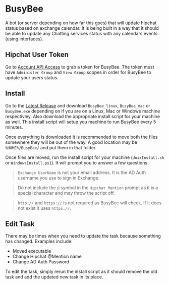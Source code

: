 # BusyBee

A bot (or server depending on how far this goes) that will update hipchat status based on exchange calendar. It is being built in a way that it should be able to update any Chatting services status with any calendars events (using interfaces).

## Hipchat User Token

Go to [Account API Access](https://www.hipchat.com/account/api) to grab a token for BusyBee. The token must have `Administer Group` and `View Group` scopes in order for BusyBee to update your users status.

## Install

Go to the [Latest Release](https://github.com/dixonwille/busybee/releases/latest) and download `BusyBee_linux`, `BusyBee_mac` or `BusyBee.exe` depending on if you are on a Linux, Mac or Windows machine respectivley. Also download the appropriate install script for your machine as well. This install script will setup you machine to run BusyBee every 5 minutes.

Once everything is downloaded it is recommended to move both the files somewhere they will be out of the way. A good location may be `%HOME%/BusyBee/` and put them in that folder. 

Once files are moved, run the install script for your machine (`UnixInstall.sh` or `WindowsInstall.ps1`). It will prompt you to answer a few questions.

> `Exchange UserName` is not your email address. It is the AD Auth username you use to sign in Exchange.

> Do not include the `@` symbol in the `Hipchat Mention` prompt as it is a special character and may throw the script off.

> `http://` and `https://` is not required as BusyBee will check. If it does not exist it uses `https://`.

## Edit Task

There may be times when you need to update the task because something has changed. Examples include:

* Moved executable
* Change Hipchat @Mention name
* Change AD Auth Password

To edit the task, simply rerun the install script as it should remove the old task and add the updated new task in its place.